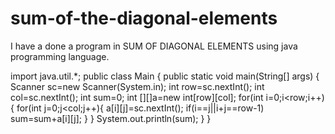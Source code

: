 # sum-of-the-diagonal-elements
I have a done a program in SUM OF DIAGONAL ELEMENTS  using java programming language.

import java.util.*;
public class Main
{
	public static void main(String[] args) {
	    Scanner sc=new Scanner(System.in);
	    int row=sc.nextInt();
	    int col=sc.nextInt();
	    int sum=0;
	    int [][]a=new int[row][col];
	    for(int i=0;i<row;i++){
	        for(int j=0;j<col;j++){
	            a[i][j]=sc.nextInt();
	            if(i==j||i+j==row-1)
	            sum=sum+a[i][j];
	        }
	    }
	    System.out.println(sum);
	}
}
